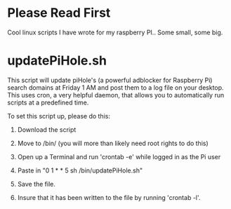 # Please Read First



Cool linux scripts I have wrote for my raspberry PI.. Some small, some big. 



# updatePiHole.sh


This script will update piHole's (a powerful adblocker for Raspberry Pi) search domains at Friday 1 AM and post them to a log file on your desktop.
This uses cron, a very helpful daemon, that allows you to automatically run scripts at a predefined time.

To set this script up, please do this:

1) Download the script

2) Move to /bin/ (you will more than likely need root rights to do this)

3) Open up a Terminal and run 'crontab -e' while logged in as the Pi user



4) Paste in "0 1 * * 5 sh /bin/updatePiHole.sh"

5) Save the file.

6) Insure that it has been written to the file by running 'crontab -l'.

